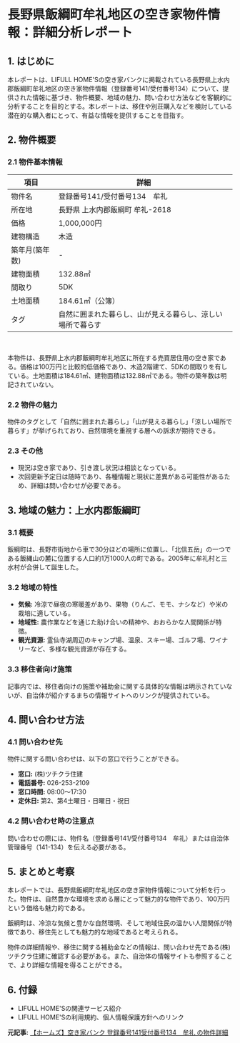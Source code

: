 # 長野県飯綱町牟礼地区の空き家物件情報：詳細分析レポート

## 1. はじめに

本レポートは、LIFULL HOME'Sの空き家バンクに掲載されている長野県上水内郡飯綱町牟礼地区の空き家物件情報（登録番号141/受付番号134）について、提供された情報に基づき、物件概要、地域の魅力、問い合わせ方法などを客観的に分析することを目的とする。本レポートは、移住や別荘購入などを検討している潜在的な購入者にとって、有益な情報を提供することを目指す。

## 2. 物件概要

### 2.1 物件基本情報

| 項目 | 詳細 |
| -------------- | ---------------------------------- |
| 物件名 | 登録番号141/受付番号134　牟礼 |
| 所在地 | 長野県 上水内郡飯綱町 牟礼-2618 |
| 価格 | 1,000,000円 |
| 建物構造 | 木造 |
| 築年月(築年数) | - |
| 建物面積 | 132.88㎡ |
| 間取り | 5DK |
| 土地面積 | 184.61㎡（公簿） |
| タグ | 自然に囲まれた暮らし、山が見える暮らし、涼しい場所で暮らす |

<br>

本物件は、長野県上水内郡飯綱町牟礼地区に所在する売買居住用の空き家である。価格は100万円と比較的低価格であり、木造2階建て、5DKの間取りを有している。土地面積は184.61㎡、建物面積は132.88㎡である。物件の築年数は明記されていない。

### 2.2 物件の魅力

物件のタグとして「自然に囲まれた暮らし」「山が見える暮らし」「涼しい場所で暮らす」が挙げられており、自然環境を重視する層への訴求が期待できる。

### 2.3 その他

* 現況は空き家であり、引き渡し状況は相談となっている。
* 次回更新予定日は随時であり、各種情報と現状に差異がある可能性があるため、詳細は問い合わせが必要である。

## 3. 地域の魅力：上水内郡飯綱町

### 3.1 概要

飯綱町は、長野市街地から車で30分ほどの場所に位置し、「北信五岳」の一つである飯縄山の麓に位置する人口約1万1000人の町である。2005年に牟礼村と三水村が合併して誕生した。

### 3.2 地域の特性

* **気候:** 冷涼で昼夜の寒暖差があり、果物（りんご、モモ、ナシなど）や米の栽培に適している。
* **地域性:** 農作業などを通じた助け合いの精神や、おおらかな人間関係が特徴。
* **観光資源:** 霊仙寺湖周辺のキャンプ場、温泉、スキー場、ゴルフ場、ワイナリーなど、多様な観光資源が存在する。

### 3.3 移住者向け施策

記事内では、移住者向けの施策や補助金に関する具体的な情報は明示されていないが、自治体が紹介するまちの情報サイトへのリンクが提供されている。

## 4. 問い合わせ方法

### 4.1 問い合わせ先

物件に関する問い合わせは、以下の窓口で行うことができる。

* **窓口:** (株)ツチクラ住建
* **電話番号:** 026-253-2109
* **窓口時間:** 08:00〜17:30
* **定休日:** 第2、第4土曜日・日曜日・祝日

### 4.2 問い合わせ時の注意点

問い合わせの際には、物件名（登録番号141/受付番号134　牟礼）または自治体管理番号（141-134）を伝える必要がある。

## 5. まとめと考察

本レポートでは、長野県飯綱町牟礼地区の空き家物件情報について分析を行った。物件は、自然豊かな環境を求める層にとって魅力的な物件であり、100万円という価格も魅力的である。

飯綱町は、冷涼な気候と豊かな自然環境、そして地域住民の温かい人間関係が特徴であり、移住先としても魅力的な地域であると考えられる。

物件の詳細情報や、移住に関する補助金などの情報は、問い合わせ先である(株)ツチクラ住建に確認する必要がある。また、自治体の情報サイトも参照することで、より詳細な情報を得ることができる。

## 6. 付録

* LIFULL HOME'Sの関連サービス紹介
* LIFULL HOME'Sの利用規約、個人情報保護方針へのリンク


**元記事:** [【ホームズ】空き家バンク 登録番号141受付番号134　牟礼 の物件詳細](https://www.homes.co.jp/akiyabank/b-40885/)